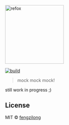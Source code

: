 <img src="https://ooo.0o0.ooo/2016/09/09/57d2d4c79112f.png" alt="refox" width="190px">

[![build][build-image]][build-url]

> mock mock mock!

still work in progress ;)

## License

MIT &copy; [fengzilong](https://github.com/fengzilong)

[build-image]: https://img.shields.io/circleci/project/fengzilong/refox/master.svg?style=flat-square
[build-url]: https://circleci.com/gh/fengzilong/refox
